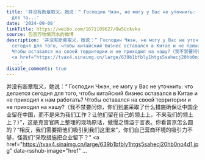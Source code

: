 ```yaml
---
title: '并没有断章取义，她说：“ Господин Чжэн, не могу у Вас не уточнить: что делается сегодня
  для то...'
date: '2024-09-08'
linkTitle: https://weibo.com/1671109627/Ow5Uckvku
source: 包容万物恒河水的微博
description: '并没有断章取义，她说：“ Господин Чжэн, не могу у Вас не уточнить: что делается
  сегодня для того, чтобы китайский бизнес оставался в Китае и не приходил к нам работать?
  Чтобы оставался на своей территории и не приходил на нашу?（我不禁要问你，你们到底采取了什么措施确保让中国企业留在中国，而不是来为我们工作？让他们留在自己的领土上，不来我们的领土上？）”，这是克宫官网上整理的现场原话，傲慢之情溢于言表。你看普京怎么圆的？“相反，我们需要把他们吸引到我们这里来”，你们自己营商环境的吸引力不够，怪我们“采取措施把企业留下？”
  <a href="https://tvax4.sinaimg.cn/large/639b1bfbly1htgs5sahecj20hb0no4d1.jpg" data-rsshub-image="href"
  ...'
disable_comments: true
---
```

并没有断章取义，她说：“ Господин Чжэн, не могу у Вас не уточнить: что делается сегодня для того, чтобы китайский бизнес оставался в Китае и не приходил к нам работать? Чтобы оставался на своей территории и не приходил на нашу?（我不禁要问你，你们到底采取了什么措施确保让中国企业留在中国，而不是来为我们工作？让他们留在自己的领土上，不来我们的领土上？）”，这是克宫官网上整理的现场原话，傲慢之情溢于言表。你看普京怎么圆的？“相反，我们需要把他们吸引到我们这里来”，你们自己营商环境的吸引力不够，怪我们“采取措施把企业留下？” <a href="https://tvax4.sinaimg.cn/large/639b1bfbly1htgs5sahecj20hb0no4d1.jpg" data-rsshub-image="href" ...